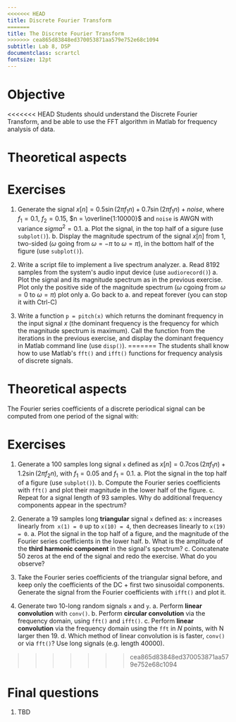 ```yaml
---
<<<<<<< HEAD
title: Discrete Fourier Transform
=======
title: The Discrete Fourier Transform
>>>>>>> cea865d83848ed370053871aa579e752e68c1094
subtitle: Lab 8, DSP
documentclass: scrartcl
fontsize: 12pt
---
```


# Objective

<<<<<<< HEAD
Students should understand the Discrete Fourier Transform, and be able
to use the FFT algorithm in Matlab for frequency analysis of data.

# Theoretical aspects

# Exercises

1. Generate the signal $x[n] = 0.5 \sin (2 \pi f_1 n) + 0.7 \sin (2 \pi f_1 n) + noise,$
where $f_1 = 0.1$, $f_2 = 0.15$, $n = \overline{1:10000}$ and `noise` is AWGN with variance $sigma^2 = 0.1$.
    a. Plot the signal, in the top half of a sigure (use `subplot()`).
    b. Display the magnitude spectrum of the signal $x[n]$ from 1, two-sided ($\omega$ going from $\omega = -\pi$ to  $\omega = \pi$),
    in the bottom half of the figure (use `subplot()`).

2. Write a script file to implement a live spectrum analyzer.
    a. Read 8192 samples from the system's audio input device (use `audiorecord()`)
    a. Plot the signal and its magnitude spectrum as in the previous exercise. Plot only the positive
    side of the magnitude spectrum ($\omega$ cgoing from $\omega = 0$ to  $\omega = \pi$)
    plot only 
    a. Go back to a. and repeat forever (you can stop it with Ctrl-C)

3. Write a function `p = pitch(x)` which returns the dominant frequency in the input signal $x$ (the dominant 
frequency is the frequency for which the magnitude spectrum is maximum). Call the function from the iterations
in the previous exercise, and display the dominant frequency in Matlab command line (use `disp()`).
=======
The students shall know how to use Matlab's `fft()`
and `ifft()` functions for frequency analysis of
discrete signals.

# Theoretical aspects

The Fourier series coefficients of a discrete periodical
signal can be computed from one period of the signal with:

# Exercises

1. Generate a 100 samples long signal `x` defined as 
$x[n] = 0.7 \cos(2 \pi f_1 n) + 1.2 \sin(2 \pi f_2 n),$
with $f_1 = 0.05$ and $f_1 = 0.1$.
    a. Plot the signal in the top half of a figure (use `subplot()`).
    b. Compute the Fourier series coefficients with `fft()` and 
    plot their magnitude in the lower half of the figure.
    c. Repeat for a signal length of 93 samples. 
    Why do additional frequency components appear in the spectrum?

2. Generate a 19 samples long **triangular** signal `x` defined as:
`x` increases linearly from` x(1) = 0` up to `x(10) = 4`, then decreases linearly 
to `x(19) = 0`.
    a. Plot the signal in the top half of a figure, and the
    magnitude of the Fourier series coefficients in the lower half.
    b. What is the amplitude of the **third harmonic component** 
    in the signal's spectrum?
    c. Concatenate 50 zeros at the end of the signal and redo the exercise.
    What do you observe?

3. Take the Fourier series coefficients of the triangular signal
before, and keep only the coefficients of the DC + first two sinusoidal
components. Generate the signal from the Fourier coefficients with `ifft()`
and plot it.

4. Generate two 10-long random signals `x` and `y`. 
    a. Perform **linear convolution** with `conv()`.
    b. Perform **circular convolution** via the frequency domain, using 
    `fft()` and `ifft()`.
    c. Perform **linear convolution** via the frequency domain using
    the `fft` in $N$ points, with N larger then 19.
    d. Which method of linear convolution is is faster, `conv()` or via `fft()`?
Use long signals (e.g. length 40000).
    

>>>>>>> cea865d83848ed370053871aa579e752e68c1094


# Final questions


1. TBD
